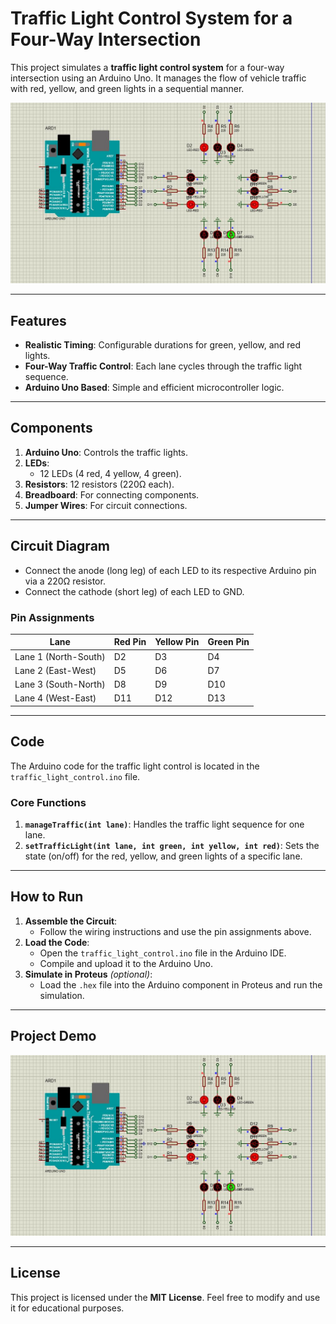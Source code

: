 # Traffic Light Control System for a Four-Way Intersection

This project simulates a **traffic light control system** for a four-way intersection using an Arduino Uno. It manages the flow of vehicle traffic with red, yellow, and green lights in a sequential manner.

![Traffic Light Simulation](images/trafficLight.JPG)  

---

## Features
- **Realistic Timing**: Configurable durations for green, yellow, and red lights.
- **Four-Way Traffic Control**: Each lane cycles through the traffic light sequence.
- **Arduino Uno Based**: Simple and efficient microcontroller logic.

---

## Components
1. **Arduino Uno**: Controls the traffic lights.
2. **LEDs**: 
   - 12 LEDs (4 red, 4 yellow, 4 green).
3. **Resistors**: 12 resistors (220Ω each).
4. **Breadboard**: For connecting components.
5. **Jumper Wires**: For circuit connections.

---

## Circuit Diagram
- Connect the anode (long leg) of each LED to its respective Arduino pin via a 220Ω resistor.
- Connect the cathode (short leg) of each LED to GND.

### Pin Assignments
| **Lane**      | **Red Pin** | **Yellow Pin** | **Green Pin** |
|---------------|-------------|----------------|---------------|
| Lane 1 (North-South) | D2          | D3             | D4            |
| Lane 2 (East-West)   | D5          | D6             | D7            |
| Lane 3 (South-North) | D8          | D9             | D10           |
| Lane 4 (West-East)   | D11         | D12            | D13           |

---

## Code
The Arduino code for the traffic light control is located in the `traffic_light_control.ino` file.

### Core Functions
1. **`manageTraffic(int lane)`**: Handles the traffic light sequence for one lane.
2. **`setTrafficLight(int lane, int green, int yellow, int red)`**: Sets the state (on/off) for the red, yellow, and green lights of a specific lane.

---

## How to Run
1. **Assemble the Circuit**:
   - Follow the wiring instructions and use the pin assignments above.
2. **Load the Code**:
   - Open the `traffic_light_control.ino` file in the Arduino IDE.
   - Compile and upload it to the Arduino Uno.
3. **Simulate in Proteus** *(optional)*:
   - Load the `.hex` file into the Arduino component in Proteus and run the simulation.

---

## Project Demo
![Traffic Light Demo](images/trafficLight.JPG)  

---

## License
This project is licensed under the **MIT License**. Feel free to modify and use it for educational purposes.
